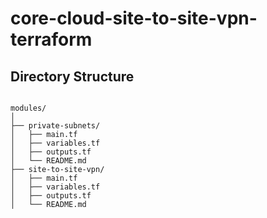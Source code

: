 # core-cloud-site-to-site-vpn-terraform

## Directory Structure 


```plaintext

modules/
│
├── private-subnets/
│   ├── main.tf
│   ├── variables.tf
│   ├── outputs.tf
│   └── README.md
├── site-to-site-vpn/
│   ├── main.tf
│   ├── variables.tf
│   ├── outputs.tf
│   └── README.md
